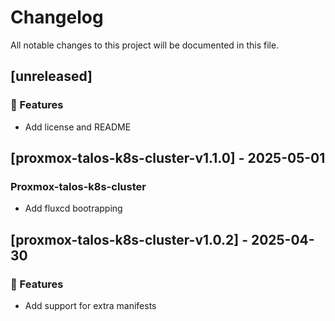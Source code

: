 # Changelog

All notable changes to this project will be documented in this file.

## [unreleased]

### 🚀 Features

- Add license and README

## [proxmox-talos-k8s-cluster-v1.1.0] - 2025-05-01

### Proxmox-talos-k8s-cluster

- Add fluxcd bootrapping

## [proxmox-talos-k8s-cluster-v1.0.2] - 2025-04-30

### 🚀 Features

- Add support for extra manifests

<!-- generated by git-cliff -->
